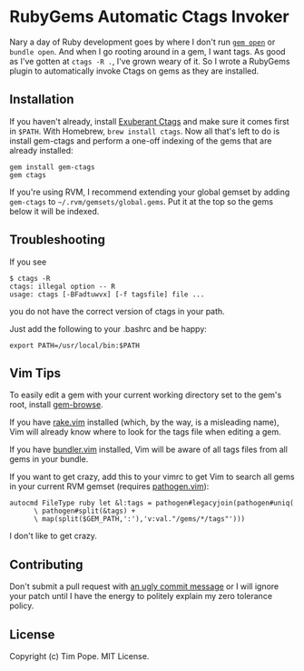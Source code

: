 RubyGems Automatic Ctags Invoker
================================

Nary a day of Ruby development goes by where I don't run
[`gem open`][gem-browse] or `bundle open`.  And when I go rooting around
in a gem, I want tags.  As good as I've gotten at `ctags -R .`, I've
grown weary of it.  So I wrote a RubyGems plugin to automatically invoke
Ctags on gems as they are installed.

Installation
------------

If you haven't already, install [Exuberant Ctags][] and make sure it
comes first in `$PATH`.  With Homebrew, `brew install ctags`.  Now all
that's left to do is install gem-ctags and perform a one-off indexing of
the gems that are already installed:

    gem install gem-ctags
    gem ctags

If you're using RVM, I recommend extending your global gemset by adding
`gem-ctags` to `~/.rvm/gemsets/global.gems`.  Put it at the top so the
gems below it will be indexed.

Troubleshooting
---------------

If you see

    $ ctags -R
    ctags: illegal option -- R
    usage: ctags [-BFadtuwvx] [-f tagsfile] file ...

you do not have the correct version of ctags in your path.

Just add the following to your .bashrc and be happy:

    export PATH=/usr/local/bin:$PATH
    

Vim Tips
--------

To easily edit a gem with your current working directory set to the
gem's root, install [gem-browse][].

If you have [rake.vim][] installed (which, by the way, is a misleading
name), Vim will already know where to look for the tags file when
editing a gem.

If you have [bundler.vim][] installed, Vim will be aware of all tags
files from all gems in your bundle.

If you want to get crazy, add this to your vimrc to get Vim to search
all gems in your current RVM gemset (requires [pathogen.vim][]):

    autocmd FileType ruby let &l:tags = pathogen#legacyjoin(pathogen#uniq(
          \ pathogen#split(&tags) +
          \ map(split($GEM_PATH,':'),'v:val."/gems/*/tags"')))

I don't like to get crazy.

Contributing
------------

Don't submit a pull request with [an ugly commit
message](http://stopwritingramblingcommitmessages.com) or I will ignore
your patch until I have the energy to politely explain my zero tolerance
policy.

License
-------

Copyright (c) Tim Pope.  MIT License.

[Exuberant Ctags]: http://ctags.sourceforge.net/
[gem-browse]: https://github.com/tpope/gem-browse
[bundler.vim]: https://github.com/tpope/vim-bundler
[pathogen.vim]: https://github.com/tpope/vim-pathogen
[rake.vim]: https://github.com/tpope/vim-rake
